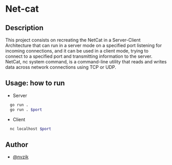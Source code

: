 # Net-cat

## Description

This project consists on recreating the NetCat in a Server-Client Architecture that can run in a server mode on a specified port listening for incoming connections, and it can be used in a client mode, trying to connect to a specified port and transmitting information to the server. NetCat, nc system command, is a command-line utility that reads and writes data across network connections using TCP or UDP.

## Usage: how to run

- Server

```bash
  go run .
  go run . $port
```

- Client

```bash
  nc localhost $port
```

## Author

- [@nvzik](https://www.github.com/nzharylk)
